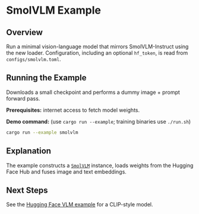 # SmolVLM Example

## Overview

Run a minimal vision-language model that mirrors SmolVLM-Instruct using the new loader. Configuration, including an optional
`hf_token`, is read from `configs/smolvlm.toml`.

## Running the Example

Downloads a small checkpoint and performs a dummy image + prompt forward pass.

**Prerequisites:** internet access to fetch model weights.

**Demo command:** (use `cargo run --example`; training binaries use `./run.sh`)

```bash
cargo run --example smolvlm
```

## Explanation

The example constructs a [`SmolVLM`](../../src/models/smolvlm.rs) instance, loads weights from the Hugging Face Hub and fuses image and text embeddings.

## Next Steps

See the [Hugging Face VLM example](hf_vlm.md) for a CLIP-style model.

